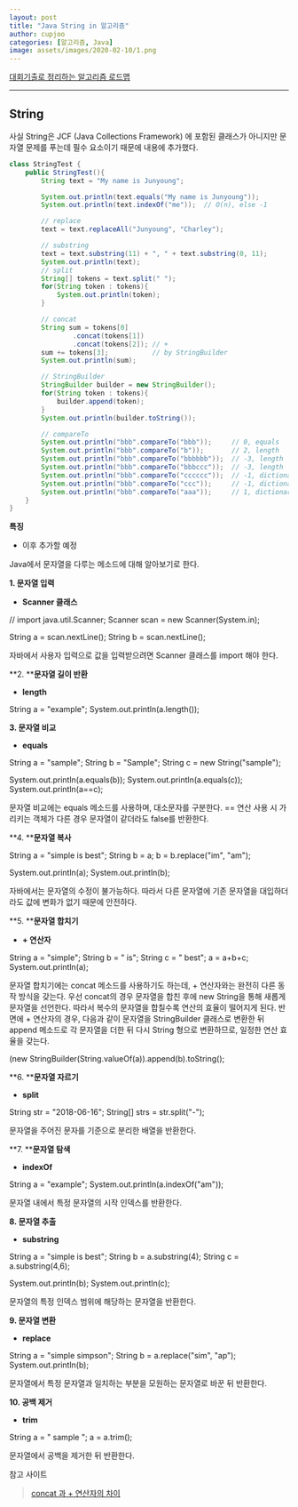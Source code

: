 ```yaml
---
layout: post
title: "Java String in 알고리즘"
author: cupjoo
categories: [알고리즘, Java]
image: assets/images/2020-02-10/1.png
---
```


[대회기출로 정리하는 알고리즘 로드맵](https://cupjoo.github.io/대회기출로-정리하는-알고리즘-로드맵)

---

## String

사실 String은 JCF (Java Collections Framework) 에 포함된 클래스가 아니지만 문자열 문제를 푸는데 필수 요소이기 때문에 내용에 추가했다.

```java
class StringTest {
    public StringTest(){
        String text = "My name is Junyoung";

        System.out.println(text.equals("My name is Junyoung"));
        System.out.println(text.indexOf("me"));  // O(n), else -1

        // replace
        text = text.replaceAll("Junyoung", "Charley");

        // substring
        text = text.substring(11) + ", " + text.substring(0, 11);
        System.out.println(text);
        // split
        String[] tokens = text.split(" ");
        for(String token : tokens){
            System.out.println(token);
        }

        // concat
        String sum = tokens[0]
                .concat(tokens[1])
                .concat(tokens[2]); // +
        sum += tokens[3];           // by StringBuilder
        System.out.println(sum);

        // StringBuilder
        StringBuilder builder = new StringBuilder();
        for(String token : tokens){
            builder.append(token);
        }
        System.out.println(builder.toString());

        // compareTo
        System.out.println("bbb".compareTo("bbb"));     // 0, equals
        System.out.println("bbb".compareTo("b"));       // 2, length
        System.out.println("bbb".compareTo("bbbbbb"));  // -3, length
        System.out.println("bbb".compareTo("bbbccc"));  // -3, length
        System.out.println("bbb".compareTo("cccccc"));  // -1, dictionary order
        System.out.println("bbb".compareTo("ccc"));     // -1, dictionary order
        System.out.println("bbb".compareTo("aaa"));     // 1, dictionary order
    }
}
```

**특징**

- 이후 추가할 예정

Java에서 문자열을 다루는 메소드에 대해 알아보기로 한다. 

  

**1\. 문자열 입력**

-   **Scanner 클래스**

// import java.util.Scanner;
Scanner scan = new Scanner(System.in);
		
String a = scan.nextLine();
String b = scan.nextLine();

자바에서 사용자 입력으로 값을 입력받으려면 Scanner 클래스를 import 해야 한다.

  

**2. ****문자열 길이 반환**

-   **length**

String a = "example";
System.out.println(a.length());

  

**3\. 문자열 비교**

-   **equals**

String a = "sample";
String b = "Sample";
String c = new String("sample");

System.out.println(a.equals(b));
System.out.println(a.equals(c));
System.out.println(a==c);

문자열 비교에는 equals 메소드를 사용하며, 대소문자를 구분한다. == 연산 사용 시 가리키는 객체가 다른 경우 문자열이 같더라도 false를 반환한다.

  

**4. ****문자열 복사**

String a = "simple is best";
String b = a;
b = b.replace("im", "am");

System.out.println(a);
System.out.println(b);

자바에서는 문자열의 수정이 불가능하다. 따라서 다른 문자열에 기존 문자열을 대입하더라도 값에 변화가 없기 때문에 안전하다.

  

**5. ****문자열 합치기**

-   **\+ 연산자**

String a = "simple";
String b = " is";
String c = " best";
a = a+b+c;
System.out.println(a);

문자열 합치기에는 concat 메소드를 사용하기도 하는데, + 연산자와는 완전히 다른 동작 방식을 갖는다.  우선 concat의 경우 문자열을 합친 후에 new String을 통해 새롭게 문자열을 선언한다. 따라서 복수의 문자열을 합칠수록 연산의 효율이 떨어지게 된다. 반면에 + 연산자의 경우, 다음과 같이 문자열을 StringBuilder 클래스로 변환한 뒤 append 메소드로 각 문자열을 더한 뒤 다시 String 형으로 변환하므로, 일정한 연산 효율을 갖는다.

(new StringBuilder(String.valueOf(a)).append(b).toString();

  

**6. ****문자열 자르기**

-   **split**

String str = "2018-06-16";
String\[\] strs = str.split("-");

문자열을 주어진 문자를 기준으로 분리한 배열을 반환한다.

  

**7. ****문자열 탐색**

-   **indexOf**

String a = "example";
System.out.println(a.indexOf("am"));

문자열 내에서 특정 문자열의 시작 인덱스를 반환한다.

  

**8\. 문자열 추출**

-   **substring**

String a = "simple is best";
String b = a.substring(4);
String c = a.substring(4,6);

System.out.println(b);
System.out.println(c);

문자열의 특정 인덱스 범위에 해당하는 문자열을 반환한다.

  

**9\. 문자열 변환**

-   **replace**

String a = "simple simpson";
String b = a.replace("sim", "ap");
System.out.println(b);

문자열에서 특정 문자열과 일치하는 부분을 모원하는 문자열로 바꾼 뒤 반환한다.

  

**10\. 공백 제거**

-   **trim**

String a = "  sample  ";
a = a.trim();

문자열에서 공백을 제거한 뒤 반환한다.

  

  

참고 사이트

> [concat 과 + 연산자의 차이](https://programmers.co.kr/learn/questions/571)